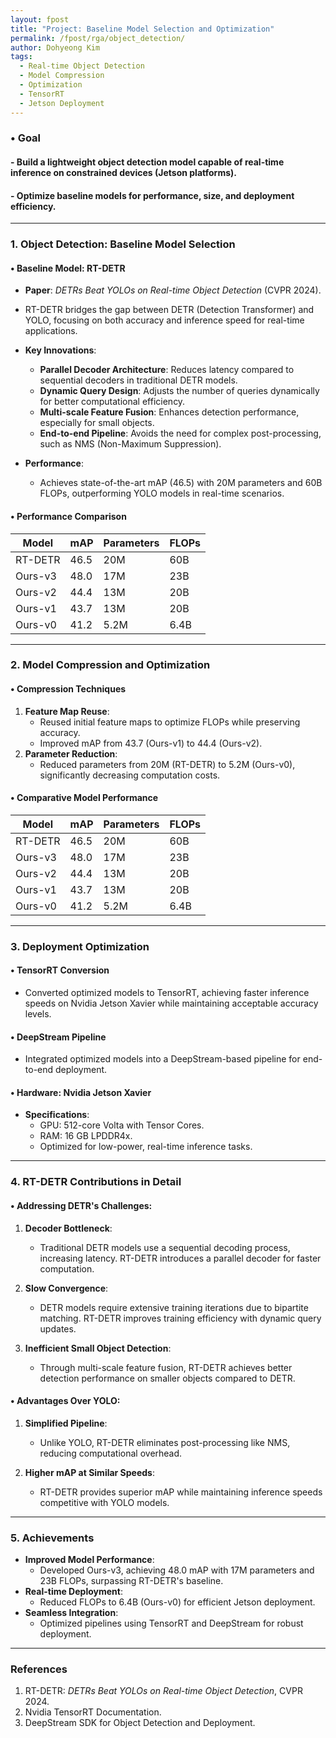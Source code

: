 ```yaml
---
layout: fpost
title: "Project: Baseline Model Selection and Optimization"
permalink: /fpost/rga/object_detection/
author: Dohyeong Kim
tags:   
  - Real-time Object Detection
  - Model Compression
  - Optimization
  - TensorRT
  - Jetson Deployment
---
```


### • Goal
#### \- Build a lightweight object detection model capable of real-time inference on constrained devices (Jetson platforms).
#### \- Optimize baseline models for performance, size, and deployment efficiency.

---

### 1. Object Detection: Baseline Model Selection

#### • Baseline Model: RT-DETR
- **Paper**: *DETRs Beat YOLOs on Real-time Object Detection* (CVPR 2024).
- RT-DETR bridges the gap between DETR (Detection Transformer) and YOLO, focusing on both accuracy and inference speed for real-time applications.
- **Key Innovations**:
  - **Parallel Decoder Architecture**: Reduces latency compared to sequential decoders in traditional DETR models.
  - **Dynamic Query Design**: Adjusts the number of queries dynamically for better computational efficiency.
  - **Multi-scale Feature Fusion**: Enhances detection performance, especially for small objects.
  - **End-to-end Pipeline**: Avoids the need for complex post-processing, such as NMS (Non-Maximum Suppression).
  
- **Performance**:
  - Achieves state-of-the-art mAP (46.5) with 20M parameters and 60B FLOPs, outperforming YOLO models in real-time scenarios.

#### • Performance Comparison
| Model       | mAP  | Parameters | FLOPs   |
|-------------|-------|------------|---------|
| RT-DETR     | 46.5  | 20M        | 60B     |
| Ours-v3     | 48.0  | 17M        | 23B     |
| Ours-v2     | 44.4  | 13M        | 20B     |
| Ours-v1     | 43.7  | 13M        | 20B     |
| Ours-v0     | 41.2  | 5.2M       | 6.4B    |

---

### 2. Model Compression and Optimization

#### • Compression Techniques
1. **Feature Map Reuse**:
   - Reused initial feature maps to optimize FLOPs while preserving accuracy.
   - Improved mAP from 43.7 (Ours-v1) to 44.4 (Ours-v2).
2. **Parameter Reduction**:
   - Reduced parameters from 20M (RT-DETR) to 5.2M (Ours-v0), significantly decreasing computation costs.

#### • Comparative Model Performance
| Model       | mAP    | Parameters | FLOPs  |
|-------------|--------|------------|--------|
| RT-DETR     | 46.5   | 20M        | 60B    |
| Ours-v3     | 48.0   | 17M        | 23B    |
| Ours-v2     | 44.4   | 13M        | 20B    |
| Ours-v1     | 43.7   | 13M        | 20B    |
| Ours-v0     | 41.2   | 5.2M       | 6.4B   |

---

### 3. Deployment Optimization

#### • TensorRT Conversion
- Converted optimized models to TensorRT, achieving faster inference speeds on Nvidia Jetson Xavier while maintaining acceptable accuracy levels.

#### • DeepStream Pipeline
- Integrated optimized models into a DeepStream-based pipeline for end-to-end deployment.

#### • Hardware: Nvidia Jetson Xavier
- **Specifications**:
  - GPU: 512-core Volta with Tensor Cores.
  - RAM: 16 GB LPDDR4x.
  - Optimized for low-power, real-time inference tasks.

---

### 4. RT-DETR Contributions in Detail

#### • Addressing DETR's Challenges:
1. **Decoder Bottleneck**:
   - Traditional DETR models use a sequential decoding process, increasing latency. RT-DETR introduces a parallel decoder for faster computation.
   
2. **Slow Convergence**:
   - DETR models require extensive training iterations due to bipartite matching. RT-DETR improves training efficiency with dynamic query updates.

3. **Inefficient Small Object Detection**:
   - Through multi-scale feature fusion, RT-DETR achieves better detection performance on smaller objects compared to DETR.

#### • Advantages Over YOLO:
1. **Simplified Pipeline**:
   - Unlike YOLO, RT-DETR eliminates post-processing like NMS, reducing computational overhead.
   
2. **Higher mAP at Similar Speeds**:
   - RT-DETR provides superior mAP while maintaining inference speeds competitive with YOLO models.

---

### 5. Achievements

- **Improved Model Performance**:
  - Developed Ours-v3, achieving 48.0 mAP with 17M parameters and 23B FLOPs, surpassing RT-DETR's baseline.
- **Real-time Deployment**:
  - Reduced FLOPs to 6.4B (Ours-v0) for efficient Jetson deployment.
- **Seamless Integration**:
  - Optimized pipelines using TensorRT and DeepStream for robust deployment.

---

### References
1. RT-DETR: *DETRs Beat YOLOs on Real-time Object Detection*, CVPR 2024.
2. Nvidia TensorRT Documentation.
3. DeepStream SDK for Object Detection and Deployment.